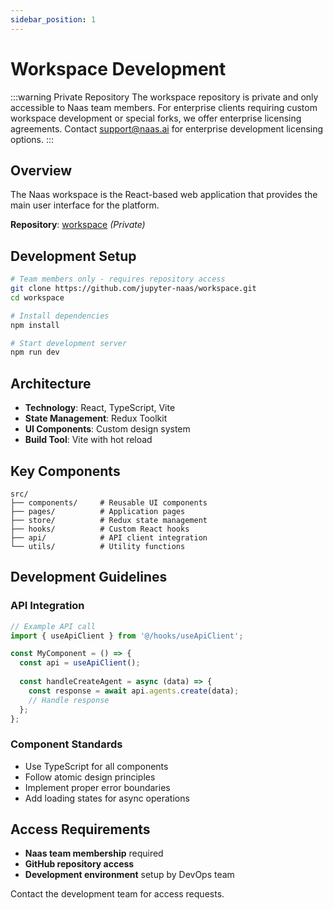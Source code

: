 ```yaml
---
sidebar_position: 1
---
```


# Workspace Development

:::warning Private Repository
The workspace repository is private and only accessible to Naas team members. For enterprise clients requiring custom workspace development or special forks, we offer enterprise licensing agreements. Contact [support@naas.ai](mailto:support@naas.ai) for enterprise development licensing options.
:::

## Overview

The Naas workspace is the React-based web application that provides the main user interface for the platform.

**Repository**: [workspace](https://github.com/jupyter-naas/workspace) *(Private)*

## Development Setup

```bash
# Team members only - requires repository access
git clone https://github.com/jupyter-naas/workspace.git
cd workspace

# Install dependencies
npm install

# Start development server
npm run dev
```

## Architecture

- **Technology**: React, TypeScript, Vite
- **State Management**: Redux Toolkit
- **UI Components**: Custom design system
- **Build Tool**: Vite with hot reload

## Key Components

```
src/
├── components/     # Reusable UI components
├── pages/          # Application pages
├── store/          # Redux state management
├── hooks/          # Custom React hooks
├── api/            # API client integration
└── utils/          # Utility functions
```

## Development Guidelines

### API Integration
```typescript
// Example API call
import { useApiClient } from '@/hooks/useApiClient';

const MyComponent = () => {
  const api = useApiClient();
  
  const handleCreateAgent = async (data) => {
    const response = await api.agents.create(data);
    // Handle response
  };
};
```

### Component Standards
- Use TypeScript for all components
- Follow atomic design principles
- Implement proper error boundaries
- Add loading states for async operations

## Access Requirements

- **Naas team membership** required
- **GitHub repository access** 
- **Development environment** setup by DevOps team

Contact the development team for access requests.

